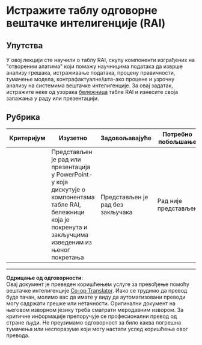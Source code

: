 <!--
CO_OP_TRANSLATOR_METADATA:
{
  "original_hash": "91c6a180ef08e20cc15acfd2d6d6e164",
  "translation_date": "2025-09-05T12:34:09+00:00",
  "source_file": "9-Real-World/2-Debugging-ML-Models/assignment.md",
  "language_code": "sr"
}
-->
# Истражите таблу одговорне вештачке интелигенције (RAI)

## Упутства

У овој лекцији сте научили о таблу RAI, скупу компоненти изграђених на "отвореним алатима" који помажу научницима података да изврше анализу грешака, истраживање података, процену правичности, тумачење модела, контрафактуалне/шта-ако процене и узрочну анализу на системима вештачке интелигенције. За овај задатак, истражите неке од узорака [бележница](https://github.com/Azure/RAI-vNext-Preview/tree/main/examples/notebooks) табле RAI и изнесите своја запажања у раду или презентацији.

## Рубрика

| Критеријум | Изузетно | Задовољавајуће | Потребно побољшање |
| ---------- | -------- | -------------- | ------------------ |
|            | Представљен је рад или презентација у PowerPoint-у која дискутује о компонентама табле RAI, бележници која је покренута и закључцима изведеним из њеног покретања | Представљен је рад без закључака | Рад није представљен |

---

**Одрицање од одговорности**:  
Овај документ је преведен коришћењем услуге за превођење помоћу вештачке интелигенције [Co-op Translator](https://github.com/Azure/co-op-translator). Иако се трудимо да превод буде тачан, молимо вас да имате у виду да аутоматизовани преводи могу садржати грешке или нетачности. Оригинални документ на његовом изворном језику треба сматрати меродавним извором. За критичне информације препоручује се професионални превод од стране људи. Не преузимамо одговорност за било каква погрешна тумачења или неспоразуме који могу настати услед коришћења овог превода.